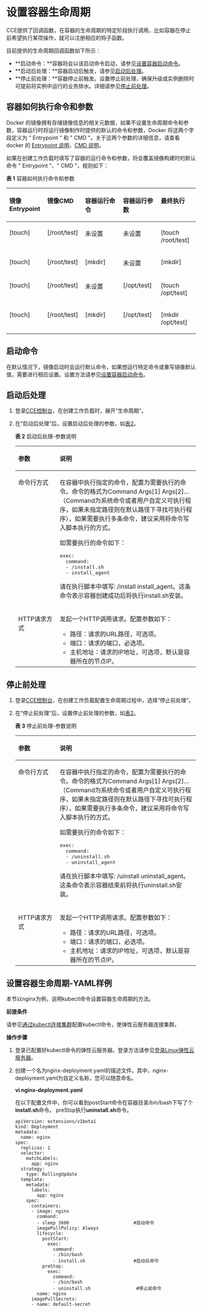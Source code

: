 # 设置容器生命周期<a name="cce_01_0105"></a>

CCE提供了回调函数，在容器的生命周期的特定阶段执行调用，比如容器在停止前希望执行某项操作，就可以注册相应的钩子函数。

目前提供的生命周期回调函数如下所示：

-   **启动命令：**容器将会以该启动命令启动，请参见[设置容器启动命令](设置容器启动命令.md)。
-   **启动后处理：**容器启动后触发，请参见[启动后处理](#section15243544163715)。
-   **停止前处理：**容器停止前触发。设置停止前处理，确保升级或实例删除时可提前将实例中运行的业务排水。详细请参见[停止前处理](#section2334114473712)。

## 容器如何执行命令和参数<a name="section913591582414"></a>

Docker 的镜像拥有存储镜像信息的相关元数据，如果不设置生命周期命令和参数，容器运行时将运行镜像制作时提供的默认的命令和参数，Docker 将这两个字段定义为 “ Entrypoint ” 和 " CMD "。关于这两个参数的详细信息，请查看 docker 的  [Entrypoint 说明](https://docs.docker.com/engine/reference/builder/#/entrypoint)，[CMD 说明](https://docs.docker.com/engine/reference/builder/#/cmd)。

如果在创建工作负载时填写了容器的运行命令和参数，将会覆盖镜像构建时的默认命令 " Entrypoint "、" CMD "，规则如下：

**表 1**  容器如何执行命令和参数

<a name="table4833929202611"></a>
<table><thead align="left"><tr id="row1683442952610"><th class="cellrowborder" valign="top" width="20%" id="mcps1.2.6.1.1"><p id="p17834192919269"><a name="p17834192919269"></a><a name="p17834192919269"></a>镜像 Entrypoint</p>
</th>
<th class="cellrowborder" valign="top" width="20%" id="mcps1.2.6.1.2"><p id="p168345294268"><a name="p168345294268"></a><a name="p168345294268"></a>镜像CMD</p>
</th>
<th class="cellrowborder" valign="top" width="20%" id="mcps1.2.6.1.3"><p id="p283416297265"><a name="p283416297265"></a><a name="p283416297265"></a>容器运行命令</p>
</th>
<th class="cellrowborder" valign="top" width="20%" id="mcps1.2.6.1.4"><p id="p583412914264"><a name="p583412914264"></a><a name="p583412914264"></a>容器运行参数</p>
</th>
<th class="cellrowborder" valign="top" width="20%" id="mcps1.2.6.1.5"><p id="p198341629182620"><a name="p198341629182620"></a><a name="p198341629182620"></a>最终执行</p>
</th>
</tr>
</thead>
<tbody><tr id="row283622962618"><td class="cellrowborder" valign="top" width="20%" headers="mcps1.2.6.1.1 "><p id="p583642920263"><a name="p583642920263"></a><a name="p583642920263"></a>[touch]</p>
</td>
<td class="cellrowborder" valign="top" width="20%" headers="mcps1.2.6.1.2 "><p id="p128361129162616"><a name="p128361129162616"></a><a name="p128361129162616"></a>[/root/test]</p>
</td>
<td class="cellrowborder" valign="top" width="20%" headers="mcps1.2.6.1.3 "><p id="p15836162952619"><a name="p15836162952619"></a><a name="p15836162952619"></a>未设置</p>
</td>
<td class="cellrowborder" valign="top" width="20%" headers="mcps1.2.6.1.4 "><p id="p18836529172618"><a name="p18836529172618"></a><a name="p18836529172618"></a>未设置</p>
</td>
<td class="cellrowborder" valign="top" width="20%" headers="mcps1.2.6.1.5 "><p id="p1836132922617"><a name="p1836132922617"></a><a name="p1836132922617"></a>[touch /root/test]</p>
</td>
</tr>
<tr id="row283662932612"><td class="cellrowborder" valign="top" width="20%" headers="mcps1.2.6.1.1 "><p id="p3836229172615"><a name="p3836229172615"></a><a name="p3836229172615"></a>[touch]</p>
</td>
<td class="cellrowborder" valign="top" width="20%" headers="mcps1.2.6.1.2 "><p id="p18836142932613"><a name="p18836142932613"></a><a name="p18836142932613"></a>[/root/test]</p>
</td>
<td class="cellrowborder" valign="top" width="20%" headers="mcps1.2.6.1.3 "><p id="p1183602917269"><a name="p1183602917269"></a><a name="p1183602917269"></a>[mkdir]</p>
</td>
<td class="cellrowborder" valign="top" width="20%" headers="mcps1.2.6.1.4 "><p id="p983642982611"><a name="p983642982611"></a><a name="p983642982611"></a>未设置</p>
</td>
<td class="cellrowborder" valign="top" width="20%" headers="mcps1.2.6.1.5 "><p id="p1183612293269"><a name="p1183612293269"></a><a name="p1183612293269"></a>[mkdir]</p>
</td>
</tr>
<tr id="row9836152912618"><td class="cellrowborder" valign="top" width="20%" headers="mcps1.2.6.1.1 "><p id="p167981050113418"><a name="p167981050113418"></a><a name="p167981050113418"></a>[touch]</p>
</td>
<td class="cellrowborder" valign="top" width="20%" headers="mcps1.2.6.1.2 "><p id="p17837142972617"><a name="p17837142972617"></a><a name="p17837142972617"></a>[/root/test]</p>
</td>
<td class="cellrowborder" valign="top" width="20%" headers="mcps1.2.6.1.3 "><p id="p168379292269"><a name="p168379292269"></a><a name="p168379292269"></a>未设置</p>
</td>
<td class="cellrowborder" valign="top" width="20%" headers="mcps1.2.6.1.4 "><p id="p1583702911260"><a name="p1583702911260"></a><a name="p1583702911260"></a>[/opt/test]</p>
</td>
<td class="cellrowborder" valign="top" width="20%" headers="mcps1.2.6.1.5 "><p id="p58371729182613"><a name="p58371729182613"></a><a name="p58371729182613"></a>[touch /opt/test]</p>
</td>
</tr>
<tr id="row16837172972617"><td class="cellrowborder" valign="top" width="20%" headers="mcps1.2.6.1.1 "><p id="p138691301355"><a name="p138691301355"></a><a name="p138691301355"></a>[touch]</p>
</td>
<td class="cellrowborder" valign="top" width="20%" headers="mcps1.2.6.1.2 "><p id="p208371129182610"><a name="p208371129182610"></a><a name="p208371129182610"></a>[/root/test]</p>
</td>
<td class="cellrowborder" valign="top" width="20%" headers="mcps1.2.6.1.3 "><p id="p1283715298267"><a name="p1283715298267"></a><a name="p1283715298267"></a>[mkdir]</p>
</td>
<td class="cellrowborder" valign="top" width="20%" headers="mcps1.2.6.1.4 "><p id="p544733220362"><a name="p544733220362"></a><a name="p544733220362"></a>[/opt/test]</p>
</td>
<td class="cellrowborder" valign="top" width="20%" headers="mcps1.2.6.1.5 "><p id="p20837112917262"><a name="p20837112917262"></a><a name="p20837112917262"></a>[mkdir /opt/test]</p>
</td>
</tr>
</tbody>
</table>

## 启动命令<a name="section54912655316"></a>

在默认情况下，镜像启动时会运行默认命令，如果想运行特定命令或重写镜像默认值，需要进行相应设置。设置方法请参见[设置容器启动命令](设置容器启动命令.md)。

## 启动后处理<a name="section15243544163715"></a>

1.  登录[CCE控制台](https://console.huaweicloud.com/cce2.0/?utm_source=helpcenter)，在创建工作负载时，展开“生命周期“。
2.  在“启动后处理“后，设置启动后处理的参数，如[表2](#table823614643810)。

    **表 2**  启动后处理-参数说明

    <a name="table823614643810"></a>
    <table><thead align="left"><tr id="row182422468384"><th class="cellrowborder" valign="top" width="23%" id="mcps1.2.3.1.1"><p id="p122437460382"><a name="p122437460382"></a><a name="p122437460382"></a>参数</p>
    </th>
    <th class="cellrowborder" valign="top" width="77%" id="mcps1.2.3.1.2"><p id="p1924524616384"><a name="p1924524616384"></a><a name="p1924524616384"></a>说明</p>
    </th>
    </tr>
    </thead>
    <tbody><tr id="row102472046183820"><td class="cellrowborder" valign="top" width="23%" headers="mcps1.2.3.1.1 "><p id="p1248204618385"><a name="p1248204618385"></a><a name="p1248204618385"></a><span class="keyword" id="keyword391354288"><a name="keyword391354288"></a><a name="keyword391354288"></a>命令行方式</span></p>
    </td>
    <td class="cellrowborder" valign="top" width="77%" headers="mcps1.2.3.1.2 "><p id="p8249134611380"><a name="p8249134611380"></a><a name="p8249134611380"></a>在容器中执行指定的命令，配置为需要执行的命令。命令的格式为Command Args[1] Args[2]…（Command为系统命令或者用户自定义可执行程序，如果未指定路径则在默认路径下寻找可执行程序），如果需要执行多条命令，建议采用将命令写入脚本执行的方式。</p>
    <p id="p32497468380"><a name="p32497468380"></a><a name="p32497468380"></a>如需要执行的命令如下：</p>
    <pre class="screen" id="screen15250164673811"><a name="screen15250164673811"></a><a name="screen15250164673811"></a>exec: 
      command: 
      - /install.sh 
      - install_agent</pre>
    <p id="p92541146123820"><a name="p92541146123820"></a><a name="p92541146123820"></a>请在执行脚本中填写: /install install_agent。这条命令表示容器创建成功后将执行install.sh安装。</p>
    </td>
    </tr>
    <tr id="row925519462389"><td class="cellrowborder" valign="top" width="23%" headers="mcps1.2.3.1.1 "><p id="p1261104603816"><a name="p1261104603816"></a><a name="p1261104603816"></a>HTTP请求方式</p>
    </td>
    <td class="cellrowborder" valign="top" width="77%" headers="mcps1.2.3.1.2 "><p id="p162625461389"><a name="p162625461389"></a><a name="p162625461389"></a>发起一个HTTP调用请求。配置参数如下：</p>
    <a name="ul426364613385"></a><a name="ul426364613385"></a><ul id="ul426364613385"><li>路径：请求的URL路径，可选项。</li><li>端口：请求的端口，必选项。</li><li>主机地址：请求的IP地址，可选项，默认是容器所在的节点IP。</li></ul>
    </td>
    </tr>
    </tbody>
    </table>


## 停止前处理<a name="section2334114473712"></a>

1.  登录[CCE控制台](https://console.huaweicloud.com/cce2.0/?utm_source=helpcenter)，在创建工作负载配置生命周期过程中，选择“停止前处理“。
2.  在“停止前处理“后，设置停止前处理的参数，如[表2](#table823614643810)。

    **表 3**  停止前处理-参数说明

    <a name="table1541840142714"></a>
    <table><thead align="left"><tr id="row18419601274"><th class="cellrowborder" valign="top" width="23%" id="mcps1.2.3.1.1"><p id="p12419130182714"><a name="p12419130182714"></a><a name="p12419130182714"></a>参数</p>
    </th>
    <th class="cellrowborder" valign="top" width="77%" id="mcps1.2.3.1.2"><p id="p1441913013274"><a name="p1441913013274"></a><a name="p1441913013274"></a>说明</p>
    </th>
    </tr>
    </thead>
    <tbody><tr id="row04201302279"><td class="cellrowborder" valign="top" width="23%" headers="mcps1.2.3.1.1 "><p id="p6420110192718"><a name="p6420110192718"></a><a name="p6420110192718"></a><span class="keyword" id="keyword342013013273"><a name="keyword342013013273"></a><a name="keyword342013013273"></a>命令行方式</span></p>
    </td>
    <td class="cellrowborder" valign="top" width="77%" headers="mcps1.2.3.1.2 "><p id="p94204010271"><a name="p94204010271"></a><a name="p94204010271"></a>在容器中执行指定的命令，配置为需要执行的命令。命令的格式为Command Args[1] Args[2]…（Command为系统命令或者用户自定义可执行程序，如果未指定路径则在默认路径下寻找可执行程序），如果需要执行多条命令，建议采用将命令写入脚本执行的方式。</p>
    <p id="p94203082712"><a name="p94203082712"></a><a name="p94203082712"></a>如需要执行的命令如下：</p>
    <pre class="screen" id="screen6420190132712"><a name="screen6420190132712"></a><a name="screen6420190132712"></a>exec: 
      command: 
      - /uninstall.sh 
      - uninstall_agent</pre>
    <p id="p742120182716"><a name="p742120182716"></a><a name="p742120182716"></a>请在执行脚本中填写: /uinstall uninstall_agent。这条命令表示容器结束前将执行uninstall.sh安装。</p>
    </td>
    </tr>
    <tr id="row4421190152715"><td class="cellrowborder" valign="top" width="23%" headers="mcps1.2.3.1.1 "><p id="p154216032719"><a name="p154216032719"></a><a name="p154216032719"></a>HTTP请求方式</p>
    </td>
    <td class="cellrowborder" valign="top" width="77%" headers="mcps1.2.3.1.2 "><p id="p15421160122715"><a name="p15421160122715"></a><a name="p15421160122715"></a>发起一个HTTP调用请求。配置参数如下：</p>
    <a name="ul204215052713"></a><a name="ul204215052713"></a><ul id="ul204215052713"><li>路径：请求的URL路径，可选项。</li><li>端口：请求的端口，必选项。</li><li>主机地址：请求的IP地址，可选项，默认是容器所在的节点IP。</li></ul>
    </td>
    </tr>
    </tbody>
    </table>


## 设置容器生命周期-YAML样例<a name="section151181981167"></a>

本节以nginx为例，说明kubectl命令设置容器生命周期的方法。

**前提条件**

请参见[通过kubectl连接集群](通过kubectl连接集群.md)配置kubectl命令，使弹性云服务器连接集群。

**操作步骤**

1.  登录已配置好kubectl命令的弹性云服务器。登录方法请参见[登录Linux弹性云服务器](https://support.huaweicloud.com/usermanual-ecs/zh-cn_topic_0013771089.html)。
2.  创建一个名为nginx-deployment.yaml的描述文件。其中，nginx-deployment.yaml为自定义名称，您可以随意命名。

    **vi nginx-deployment.yaml**

    在以下配置文件中，你可以看到postStart命令在容器目录/bin/bash下写了个**install.sh**命令。 preStop执行**uninstall.sh**命令。

    ```
    apiVersion: extensions/v1beta1
    kind: Deployment
    metadata:
      name: nginx
    spec:
      replicas: 1
      selector:
        matchLabels:
          app: nginx
      strategy:
        type: RollingUpdate
      template:
        metadata:
          labels:
            app: nginx
        spec:
          containers:
          - image: nginx 
            command:
            - sleep 3600                        #启动命令
            imagePullPolicy: Always
            lifecycle:
              postStart:
                exec:
                  command:
                  - /bin/bash
                  - install.sh                  #启动后命令
              preStop:
                exec:
                  command:
                  - /bin/bash
                  - uninstall.sh                 #停止前命令
            name: nginx
          imagePullSecrets:
          - name: default-secret
    ```


